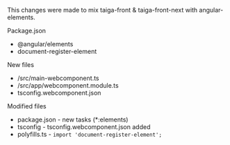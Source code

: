 This changes were made to mix taiga-front & taiga-front-next with angular-elements.

Package.json

- @angular/elements
- document-register-element

New files

- /src/main-webcomponent.ts
- /src/app/webcomponent.module.ts
- tsconfig.webcomponent.json

Modified files

- package.json - new tasks (*:elements)
- tsconfig - tsconfig.webcomponent.json added
- polyfills.ts - `import 'document-register-element';`

